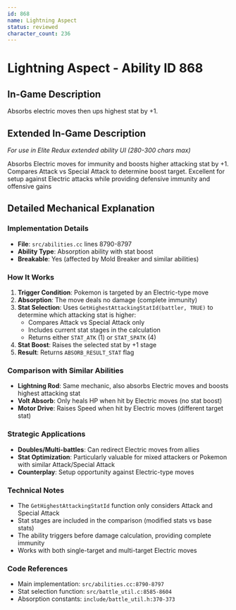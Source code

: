 ```yaml
---
id: 868
name: Lightning Aspect
status: reviewed
character_count: 236
---
```


# Lightning Aspect - Ability ID 868

## In-Game Description
Absorbs electric moves then ups highest stat by +1.

## Extended In-Game Description
*For use in Elite Redux extended ability UI (280-300 chars max)*

Absorbs Electric moves for immunity and boosts higher attacking stat by +1. Compares Attack vs Special Attack to determine boost target. Excellent for setup against Electric attacks while providing defensive immunity and offensive gains

## Detailed Mechanical Explanation

### Implementation Details
- **File**: `src/abilities.cc` lines 8790-8797
- **Ability Type**: Absorption ability with stat boost
- **Breakable**: Yes (affected by Mold Breaker and similar abilities)

### How It Works
1. **Trigger Condition**: Pokemon is targeted by an Electric-type move
2. **Absorption**: The move deals no damage (complete immunity)
3. **Stat Selection**: Uses `GetHighestAttackingStatId(battler, TRUE)` to determine which attacking stat is higher:
   - Compares Attack vs Special Attack only
   - Includes current stat stages in the calculation
   - Returns either `STAT_ATK` (1) or `STAT_SPATK` (4)
4. **Stat Boost**: Raises the selected stat by +1 stage
5. **Result**: Returns `ABSORB_RESULT_STAT` flag

### Comparison with Similar Abilities
- **Lightning Rod**: Same mechanic, also absorbs Electric moves and boosts highest attacking stat
- **Volt Absorb**: Only heals HP when hit by Electric moves (no stat boost)
- **Motor Drive**: Raises Speed when hit by Electric moves (different target stat)

### Strategic Applications
- **Doubles/Multi-battles**: Can redirect Electric moves from allies
- **Stat Optimization**: Particularly valuable for mixed attackers or Pokemon with similar Attack/Special Attack
- **Counterplay**: Setup opportunity against Electric-type moves

### Technical Notes
- The `GetHighestAttackingStatId` function only considers Attack and Special Attack
- Stat stages are included in the comparison (modified stats vs base stats)
- The ability triggers before damage calculation, providing complete immunity
- Works with both single-target and multi-target Electric moves

### Code References
- Main implementation: `src/abilities.cc:8790-8797`
- Stat selection function: `src/battle_util.c:8585-8604`
- Absorption constants: `include/battle_util.h:370-373`